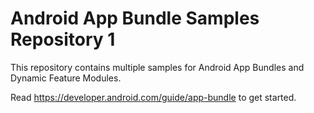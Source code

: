 Android App Bundle Samples Repository      1
=====================================

This repository contains multiple samples for Android App Bundles and Dynamic Feature Modules.

Read https://developer.android.com/guide/app-bundle to get started.
